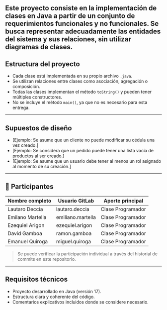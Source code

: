 Este proyecto consiste en la implementación de clases en Java a
partir de un conjunto de requerimientos funcionales y no
funcionales. Se busca representar adecuadamente las entidades del
sistema y sus relaciones, sin utilizar diagramas de clases.
---
## Estructura del proyecto
- Cada clase está implementada en su propio archivo `.java`.
- Se utilizan relaciones entre clases como asociación, agregación o
composición.
- Todas las clases implementan el método `toString()` y pueden tener
múltiples constructores.
- No se incluye el método `main()`, ya que no es necesario para esta
entrega.
---
## Supuestos de diseño
- [Ejemplo: Se asume que un cliente no puede modificar su cédula una
vez creado.]
- [Ejemplo: Se considera que un pedido puede tener una lista vacía
de productos al ser creado.]
- [Ejemplo: Se asume que un usuario debe tener al menos un rol asignado al momento de su creación.]
---
## 󰞵 Participantes
| Nombre completo  | Usuario GitLab    | Aporte principal  |
|----------------- |----------------   |------------------ |
| Lautaro Deccia   | lautaro.deccia    | Clase Programador |
| Emilano Martella | emiliano.martella | Clase Programador |
| Ezequiel Arigon  | ezequiel.arigon   | Clase Programador |
| David Gamboa     | ramon.gamboa      | Clase Programador |
| Emanuel Quiroga  | miguel.quiroga    | Clase Programador |
> Se puede verificar la participación individual a través del
historial de commits en este repositorio.
---
## Requisitos técnicos
- Proyecto desarrollado en Java (versión 17).
- Estructura clara y coherente del código.
- Comentarios explicativos incluidos donde se considere necesario.
